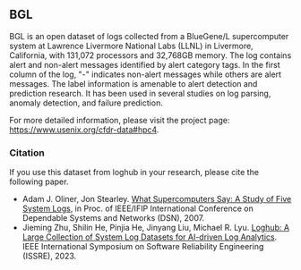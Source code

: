 ## BGL
BGL is an open dataset of logs collected from a BlueGene/L supercomputer system at Lawrence Livermore National Labs (LLNL) in Livermore, California, with 131,072 processors and 32,768GB memory. The log contains alert and non-alert messages identified by alert category tags. In the first column of the log, "-" indicates non-alert messages while others are alert messages. The label information is amenable to alert detection and prediction research. It has been used in several studies on log parsing, anomaly detection, and failure prediction.

For more detailed information, please visit the project page: https://www.usenix.org/cfdr-data#hpc4.

### Citation
If you use this dataset from loghub in your research, please cite the following paper.
+ Adam J. Oliner, Jon Stearley. [What Supercomputers Say: A Study of Five System Logs](http://ieeexplore.ieee.org/document/4273008/), in Proc. of IEEE/IFIP International Conference on Dependable Systems and Networks (DSN), 2007.
+ Jieming Zhu, Shilin He, Pinjia He, Jinyang Liu, Michael R. Lyu. [Loghub: A Large Collection of System Log Datasets for AI-driven Log Analytics](https://arxiv.org/abs/2008.06448). IEEE International Symposium on Software Reliability Engineering (ISSRE), 2023.

